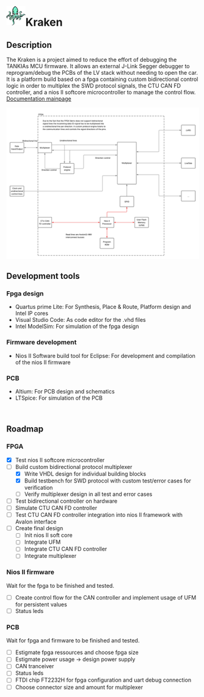
<p align="left">
  <img src="./docs/Documents/logo.png" alt="" width="50" align="left"/>
</p>

# Kraken

## Description
The Kraken is a project aimed to reduce the effort of debugging the TANKIAs MCU firmware. It allows an external J-Link Segger debugger to reprogram/debug the PCBs of the LV stack without needing to open the car. It is a platform build based on a fpga containing custom bidirectional control logic in order to multiplex the SWD protocol signals, the CTU CAN FD controller, and a nios II softcore microcontroller to manage the control flow. [Documentation mainpage](https://tugrazracing.github.io/Kraken/Kraken/html/index.html)

<img src="./docs/Documents/Fpga/fpga_architecture.png" alt="" width="800"/>

<br/>

## Development tools
### Fpga design
- Quartus prime Lite: For Synthesis, Place & Route, Platform design and Intel IP cores
- Visual Studio Code: As code editor for the .vhd files
- Intel ModelSim: For simulation of the fpga design

### Firmware development
- Nios II Software build tool for Eclipse: For development and compilation of the nios II firmware

### PCB
- Altium: For PCB design and schematics
- LTSpice: For simulation of the PCB


<br/>

## Roadmap
### FPGA
- [x] Test nios II softcore microcontroller
- [ ] Build custom bidirectional protocol multiplexer
  - [x] Write VHDL design for individual building blocks 
  - [x] Build testbench for SWD protocol with custom test/error cases for verification
  - [ ] Verify multiplexer design in all test and error cases
- [ ] Test bidirectional controller on hardware 
- [ ] Simulate CTU CAN FD controller
- [ ] Test CTU CAN FD controller integration into nios II framework with Avalon interface
- [ ] Create final design
  - [ ] Init nios II soft core
  - [ ] Integrate UFM
  - [ ] Integrate CTU CAN FD controller
  - [ ] Integrate multiplexer

### Nios II firmware
Wait for the fpga to be finished and tested.
- [ ] Create control flow for the CAN controller and implement usage of UFM for persistent values
- [ ] Status leds

### PCB
Wait for fpga and firmware to be finished and tested.
- [ ] Estigmate fpga ressources and choose fpga size
- [ ] Estigmate power usage -> design power supply
- [ ] CAN tranceiver
- [ ] Status leds
- [ ] FTDI chip FT2232H for fpga configuration and uart debug connection
- [ ] Choose connector size and amount for multiplexer
